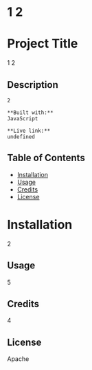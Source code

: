 # 1 2

  #  Project Title
  1 2

  ##  Description
    2
    
    **Built with:**
    JavaScript
    
    **Live link:**
    undefined

  ## Table of Contents
  * [Installation](#installation)
  * [Usage](#usage)
  * [Credits](#credit)
  * [License](#license)

  # Installation
  2

  ## Usage
  5

  ## Credits
  4

  ## License
  Apache
